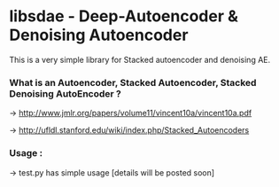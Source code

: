 # libsdae - Deep-Autoencoder & Denoising Autoencoder
This is a very simple library for Stacked autoencoder and denoising AE.

### What is an Autoencoder, Stacked Autoencoder, Stacked Denoising AutoEncoder ?
-> http://www.jmlr.org/papers/volume11/vincent10a/vincent10a.pdf

-> http://ufldl.stanford.edu/wiki/index.php/Stacked_Autoencoders

### Usage :
->  test.py has simple usage
    [details will be posted soon]

